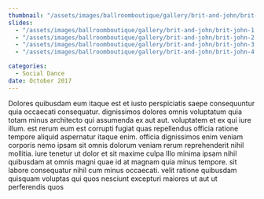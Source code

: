 ```yaml
---
thumbnail: "/assets/images/ballroomboutique/gallery/brit-and-john/brit-john-thumb.jpg"
slides:
  - "/assets/images/ballroomboutique/gallery/brit-and-john/brit-john-1.jpg"
  - "/assets/images/ballroomboutique/gallery/brit-and-john/brit-john-2.jpg"
  - "/assets/images/ballroomboutique/gallery/brit-and-john/brit-john-3.jpg"
  - "/assets/images/ballroomboutique/gallery/brit-and-john/brit-john-4.jpg"

categories:
  - Social Dance
date: October 2017
---
```


Dolores quibusdam eum itaque est et iusto perspiciatis saepe consequuntur quia occaecati consequatur. dignissimos dolores omnis voluptatum quia totam minus architecto qui assumenda ex aut aut. voluptatem et ex qui iure illum. est rerum eum est corrupti fugiat quas repellendus officia ratione tempore aliquid aspernatur itaque enim. officia dignissimos enim veniam corporis nemo ipsam sit omnis dolorum veniam rerum reprehenderit nihil mollitia. iure tenetur ut dolor et sit maxime culpa Illo minima ipsam nihil quibusdam at omnis magni quae id at magnam quia minus tempore. sit labore consequatur nihil cum minus occaecati. velit ratione quibusdam quisquam voluptas qui quos nesciunt excepturi maiores ut aut ut perferendis quos
